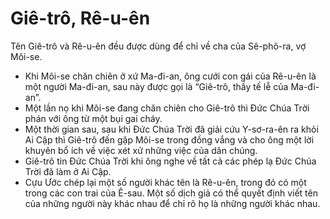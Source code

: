# Giê-trô, Rê-u-ên

Tên Giê-trô và Rê-u-ên đều được dùng để chỉ về cha của Sê-phô-ra, vợ Môi-se.
- Khi Môi-se chăn chiên ở xứ Ma-đi-an, ông cưới con gái của Rê-u-ên là một người Ma-đi-an, sau này được gọi là “Giê-trô, thầy tế lễ của Ma-đi-an”.   
- Một lần nọ khi Môi-se đang chăn chiên cho Giê-trô thì Đức Chúa Trời phán với ông từ một bụi gai cháy. 
- Một thời gian sau, sau khi Đức Chúa Trời đã giải cứu Y-sơ-ra-ên ra khỏi Ai Cập thì Giê-trô đến gặp Môi-se trong đồng vắng và cho ông một lời khuyên bổ ích về việc xét xử những việc của dân chúng. 
- Giê-trô tin Đức Chúa Trời khi ông nghe về tất cả các phép lạ Đức Chúa Trời đã làm ở Ai Cập. 
- Cựu Ước chép lại một số người khác tên là Rê-u-ên, trong đó có một trong các con trai của Ê-sau. Một số dịch giả có thể quyết định viết tên của những người này khác nhau để chỉ rõ họ là những người khác nhau.

